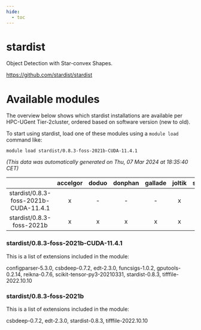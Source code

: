```yaml
---
hide:
  - toc
---
```


stardist
========


Object Detection with Star-convex Shapes.

https://github.com/stardist/stardist
# Available modules


The overview below shows which stardist installations are available per HPC-UGent Tier-2cluster, ordered based on software version (new to old).

To start using stardist, load one of these modules using a `module load` command like:

```shell
module load stardist/0.8.3-foss-2021b-CUDA-11.4.1
```

*(This data was automatically generated on Thu, 07 Mar 2024 at 18:35:40 CET)*  

| |accelgor|doduo|donphan|gallade|joltik|skitty|
| :---: | :---: | :---: | :---: | :---: | :---: | :---: |
|stardist/0.8.3-foss-2021b-CUDA-11.4.1|x|-|-|-|x|-|
|stardist/0.8.3-foss-2021b|x|x|x|x|x|x|


### stardist/0.8.3-foss-2021b-CUDA-11.4.1

This is a list of extensions included in the module:

configparser-5.3.0, csbdeep-0.7.2, edt-2.3.0, funcsigs-1.0.2, gputools-0.2.14, reikna-0.7.6, scikit-tensor-py3-20210331, stardist-0.8.3, tifffile-2022.10.10

### stardist/0.8.3-foss-2021b

This is a list of extensions included in the module:

csbdeep-0.7.2, edt-2.3.0, stardist-0.8.3, tifffile-2022.10.10